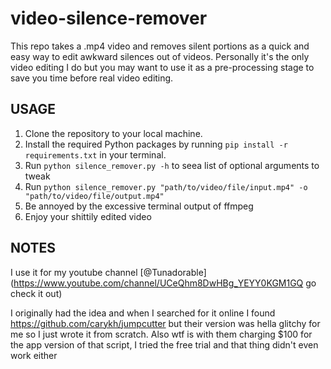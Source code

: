 # video-silence-remover

This repo takes a .mp4 video and removes silent portions as a quick and easy way to edit awkward silences out of videos. Personally it's the only video editing I do but you may want to use it as a pre-processing stage to save you time before real video editing.

## USAGE

1. Clone the repository to your local machine.
2. Install the required Python packages by running `pip install -r requirements.txt` in your terminal.
3. Run `python silence_remover.py -h` to seea  list of optional arguments to tweak
4. Run `python silence_remover.py "path/to/video/file/input.mp4" -o "path/to/video/file/output.mp4"`
2. Be annoyed by the excessive terminal output of ffmpeg
3. Enjoy your shittily edited video 

 ## NOTES

 I use it for my youtube channel [@Tunadorable](https://www.youtube.com/channel/UCeQhm8DwHBg_YEYY0KGM1GQ go check it out)

 I originally had the idea and when I searched for it online I found https://github.com/carykh/jumpcutter but their version was hella glitchy for me so I just wrote it from scratch. Also wtf is with them charging $100 for the app version of that script, I tried the free trial and that thing didn't even work either